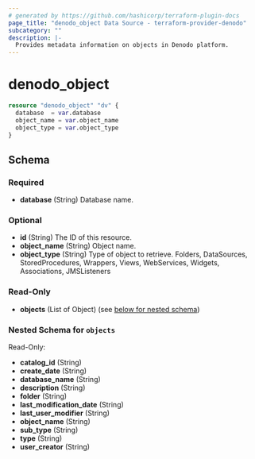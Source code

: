 ```yaml
---
# generated by https://github.com/hashicorp/terraform-plugin-docs
page_title: "denodo_object Data Source - terraform-provider-denodo"
subcategory: ""
description: |-
  Provides metadata information on objects in Denodo platform.
---
```


# denodo_object

```terraform
resource "denodo_object" "dv" {
  database  = var.database
  object_name = var.object_name
  object_type = var.object_type
}
```

<!-- schema generated by tfplugindocs -->
## Schema

### Required

- **database** (String) Database name.

### Optional

- **id** (String) The ID of this resource.
- **object_name** (String) Object name.
- **object_type** (String) Type of object to retrieve. Folders, DataSources, StoredProcedures, Wrappers, Views, WebServices, Widgets, Associations, JMSListeners

### Read-Only

- **objects** (List of Object) (see [below for nested schema](#nestedatt--objects))

<a id="nestedatt--objects"></a>
### Nested Schema for `objects`

Read-Only:

- **catalog_id** (String)
- **create_date** (String)
- **database_name** (String)
- **description** (String)
- **folder** (String)
- **last_modification_date** (String)
- **last_user_modifier** (String)
- **object_name** (String)
- **sub_type** (String)
- **type** (String)
- **user_creator** (String)


